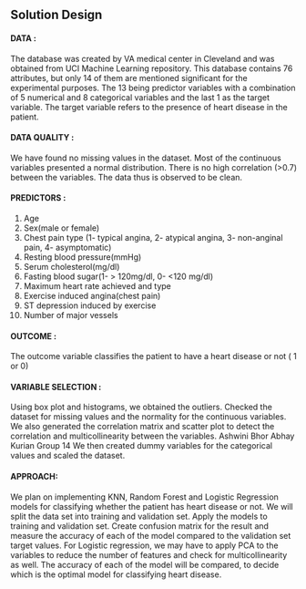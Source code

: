 ## Solution Design

#### DATA :
The database was created by VA medical center in Cleveland and was obtained from UCI Machine
Learning repository. This database contains 76 attributes, but only 14 of them are mentioned
significant for the experimental purposes. The 13 being predictor variables with a combination of 5
numerical and 8 categorical variables and the last 1 as the target variable. The target variable refers
to the presence of heart disease in the patient.

#### DATA QUALITY :
We have found no missing values in the dataset. Most of the continuous variables presented a
normal distribution. There is no high correlation (>0.7) between the variables. The data thus is
observed to be clean.

#### PREDICTORS :
1. Age
2. Sex(male or female)
3. Chest pain type (1- typical angina, 2- atypical angina, 3- non-anginal pain, 4- asymptomatic)
4. Resting blood pressure(mmHg)
5. Serum cholesterol(mg/dl)
6. Fasting blood sugar(1- > 120mg/dl, 0- <120 mg/dl)
7. Maximum heart rate achieved and type
8. Exercise induced angina(chest pain)
9. ST depression induced by exercise
10. Number of major vessels

#### OUTCOME :
The outcome variable classifies the patient to have a heart disease or not ( 1 or 0)

#### VARIABLE SELECTION :
Using box plot and histograms, we obtained the outliers. Checked the dataset for missing values and
the normality for the continuous variables. We also generated the correlation matrix and scatter plot
to detect the correlation and multicollinearity between the variables.
Ashwini Bhor Abhay Kurian Group 14
We then created dummy variables for the categorical values and scaled the dataset.

#### APPROACH:
We plan on implementing KNN, Random Forest and Logistic Regression models for classifying whether the patient has heart disease or not.
We will split the data set into training and validation set. Apply the models to training and validation set. Create confusion matrix for the result and measure the accuracy of each of the model compared to the validation set target values.
For Logistic regression, we may have to apply PCA to the variables to reduce the number of features and check for multicollinearity as well.
The accuracy of each of the model will be compared, to decide which is the optimal model for classifying heart disease.
